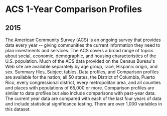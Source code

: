 # ACS 1-Year Comparison Profiles

## 2015

<p>The American Community Survey (ACS) is an ongoing survey that provides data
every year -- giving communities the current information they need to plan
investments and services. The ACS covers a broad range of topics about social,
economic, demographic, and housing characteristics of the U.S. population. Much
of the ACS data provided on the Census Bureau's Web site are available
separately by age group, race, Hispanic origin, and sex.  Summary files, Subject
tables, Data profiles, and Comparison profiles are available for the nation, all
50 states, the District of Columbia, Puerto Rico, every congressional district,
every metropolitan area, and all counties and places with populations of 65,000
or more.  Comparison profiles are similar to data profiles but also include
comparisons with past-year data.  The current year data are compared with each
of the last four years of data and include statistical significance testing. 
There are over 1,000 variables in this dataset.</p>

